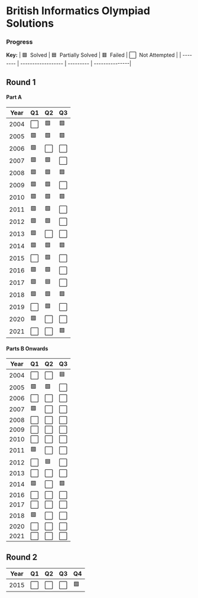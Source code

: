 # British Informatics Olympiad Solutions

### Progress 

**Key:** 
| 🟩 &nbsp;Solved | 🟦 &nbsp;Partially Solved | 🟥 &nbsp;Failed | ⬜️ &nbsp;Not Attempted |
| -------- | ------------------ | --------- | ---------------|

## Round 1

#### Part A
| Year | Q1 | Q2 | Q3 |
| ---- | -- | -- | -- |
| 2004 | ⬜️ | 🟩 | 🟩 |
| 2005 | 🟩 | 🟩 | 🟩 |
| 2006 | 🟩 | ⬜️ | ⬜️ |
| 2007 | 🟩 | 🟩 | ⬜️ |
| 2008 | 🟩 | 🟩 | 🟩 |
| 2009 | 🟩 | 🟩 | ⬜️ |
| 2010 | 🟩 | 🟩 | 🟩 |
| 2011 | 🟩 | 🟩 | ⬜️ |
| 2012 | 🟩 | 🟩 | ⬜️ |
| 2013 | 🟩 | ⬜️ | ⬜️ |
| 2014 | 🟩 | 🟩 | 🟩 |
| 2015 | ⬜️ | 🟩 | ⬜️ |
| 2016 | 🟩 | 🟩 | ⬜️ |
| 2017 | 🟩 | 🟦 | ⬜️ |
| 2018 | 🟩 | 🟩 | 🟩 |
| 2019 | ⬜️ | 🟩 | ⬜️ |
| 2020 | 🟩 | ⬜️ | ⬜️ |
| 2021 | ⬜️ | ⬜️ | 🟩 |


#### Parts B Onwards
| Year | Q1 | Q2 | Q3 |
| ---- | -- | -- | -- |
| 2004 | ⬜️ | ⬜️ | 🟦 |
| 2005 | 🟩 | 🟩 | ⬜️ |
| 2006 | ⬜️ | ⬜️ | ⬜️ |
| 2007 | 🟩 | ⬜️ | ⬜️ |
| 2008 | ⬜️ | ⬜️ | ⬜️ |
| 2009 | ⬜️ | ⬜️ | ⬜️ |
| 2010 | ⬜️ | ⬜️ | ⬜️ |
| 2011 | 🟩 | ⬜️ | ⬜️ |
| 2012 | ⬜️ | 🟦 | ⬜️ |
| 2013 | ⬜️ | ⬜️ | ⬜️ |
| 2014 | 🟩 | ⬜️ | 🟩 |
| 2016 | ⬜️ | ⬜️ | ⬜️ |
| 2017 | ⬜️ | ⬜️ | ⬜️ |
| 2018 | 🟩 | ⬜️ | ⬜️ |
| 2020 | ⬜️ | ⬜️ | ⬜️ |
| 2021 | ⬜️ | ⬜️ | ⬜️ |

## Round 2

| Year | Q1 | Q2 | Q3 | Q4 |
| ---- | -- | -- | -- | -- |
| 2015 | ⬜️ | ⬜️ | ⬜️ | 🟩 |
